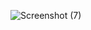 ![Screenshot (7)](https://user-images.githubusercontent.com/91766087/233557326-8a8b2104-b565-431e-a8a1-d5ee33fae844.png)
